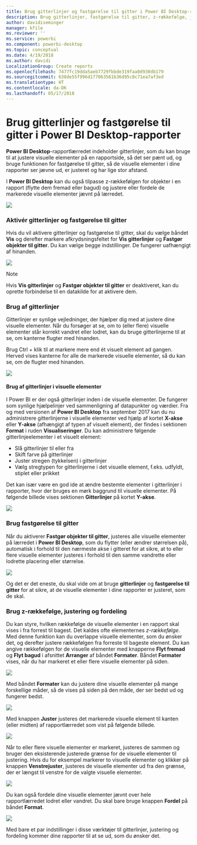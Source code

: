 ```yaml
---
title: Brug gitterlinjer og fastgørelse til gitter i Power BI Desktop-rapporter
description: Brug gitterlinjer, fastgørelse til gitter, z-rækkefølge, justering og fordeling i Power BI Desktop-rapporter
author: davidiseminger
manager: kfile
ms.reviewer: ''
ms.service: powerbi
ms.component: powerbi-desktop
ms.topic: conceptual
ms.date: 4/19/2018
ms.author: davidi
LocalizationGroup: Create reports
ms.openlocfilehash: 7477fc19dda5aeb7729fbbde319faa0d930db179
ms.sourcegitcommit: 638de55f996d177063561b36d95c8c71ea7af3ed
ms.translationtype: HT
ms.contentlocale: da-DK
ms.lasthandoff: 05/17/2018
---
```

# <a name="use-gridlines-and-snap-to-grid-in-power-bi-desktop-reports"></a>Brug gitterlinjer og fastgørelse til gitter i Power BI Desktop-rapporter
**Power BI Desktop**-rapportlærredet indeholder gitterlinjer, som du kan bruge til at justere visuelle elementer på en rapportside, så det ser pænt ud, og bruge funktionen for fastgørelse til gitter, så de visuelle elementer i dine rapporter ser jævne ud, er justeret og har lige stor afstand.

I **Power BI Desktop** kan du også tilpasse z-rækkefølgen for objekter i en rapport (flytte dem fremad eller bagud) og justere eller fordele de markerede visuelle elementer jævnt på lærredet.

![](media/desktop-gridlines-snap-to-grid/snap-to-grid_0.png)

### <a name="enabling-gridlines-and-snap-to-grid"></a>Aktivér gitterlinjer og fastgørelse til gitter
Hvis du vil aktivere gitterlinjer og fastgørelse til gitter, skal du vælge båndet **Vis** og derefter markere afkrydsningsfeltet for **Vis gitterlinjer** og **Fastgør objekter til gitter**. Du kan vælge begge indstillinger. De fungerer uafhængigt af hinanden.

![](media/desktop-gridlines-snap-to-grid/snap-to-grid_1.png)

> [!NOTE]
> Hvis **Vis gitterlinjer** og **Fastgør objekter til gitter** er deaktiveret, kan du oprette forbindelse til en datakilde for at aktivere dem.
> 
> 

### <a name="using-gridlines"></a>Brug af gitterlinjer
Gitterlinjer er synlige vejledninger, der hjælper dig med at justere dine visuelle elementer. Når du forsøger at se, om to (eller flere) visuelle elementer står korrekt vandret eller lodret, kan du bruge gitterlinjerne til at se, om kanterne flugter med hinanden.

Brug Ctrl + klik til at markere mere end ét visuelt element ad gangen. Herved vises kanterne for alle de markerede visuelle elementer, så du kan se, om de flugter med hinanden.

![](media/desktop-gridlines-snap-to-grid/snap-to-grid_2.png)

#### <a name="using-gridlines-inside-visuals"></a>Brug af gitterlinjer i visuelle elementer
I Power BI er der også gitterlinjer inden i de visuelle elementer. De fungerer som synlige hjælpelinjer ved sammenligning af datapunkter og værdier. Fra og med versionen af **Power BI Desktop** fra september 2017 kan du nu administrere gitterlinjerne i visuelle elementer ved hjælp af kortet **X-akse** eller **Y-akse** (afhængigt af typen af visuelt element), der findes i sektionen **Format** i ruden **Visualiseringer**. Du kan administrere følgende gitterlinjeelementer i et visuelt element:

* Slå gitterlinjer til eller fra
* Skift farve på gitterlinjer
* Juster stregen (tykkelsen) i gitterlinjer
* Vælg stregtypen for gitterlinjerne i det visuelle element, f.eks. udfyldt, stiplet eller prikket

Det kan især være en god ide at ændre bestemte elementer i gitterlinjer i rapporter, hvor der bruges en mørk baggrund til visuelle elementer. På følgende billede vises sektionen **Gitterlinjer** på kortet **Y-akse**.

![](media/desktop-gridlines-snap-to-grid/snap-to-grid_9.png)

### <a name="using-snap-to-grid"></a>Brug fastgørelse til gitter
Når du aktiverer **Fastgør objekter til gitter**, justeres alle visuelle elementer på lærredet i **Power BI Desktop**, som du flytter (eller ændrer størrelsen på), automatisk i forhold til den nærmeste akse i gitteret for at sikre, at to eller flere visuelle elementer justeres i forhold til den samme vandrette eller lodrette placering eller størrelse.

![](media/desktop-gridlines-snap-to-grid/snap-to-grid_3.png)

Og det er det eneste, du skal vide om at bruge **gitterlinjer** og **fastgørelse til gitter** for at sikre, at de visuelle elementer i dine rapporter er justeret, som de skal.

### <a name="using-z-order-align-and-distribute"></a>Brug z-rækkefølge, justering og fordeling
Du kan styre, hvilken rækkefølge de visuelle elementer i en rapport skal vises i fra forrest til bagest. Det kaldes ofte elementernes *z-rækkefølge*. Med denne funktion kan du overlappe visuelle elementer, som du ønsker det, og derefter justere rækkefølgen fra forreste til bageste element. Du kan angive rækkefølgen for de visuelle elementer med knapperne **Flyt fremad** og **Flyt bagud** i afsnittet **Arranger** af båndet **Formater**. Båndet **Formater** vises, når du har markeret et eller flere visuelle elementer på siden.

![](media/desktop-gridlines-snap-to-grid/snap-to-grid_4.png)

Med båndet **Formater** kan du justere dine visuelle elementer på mange forskellige måder, så de vises på siden på den måde, der ser bedst ud og fungerer bedst.

![](media/desktop-gridlines-snap-to-grid/snap-to-grid_5.png)

Med knappen **Juster** justeres det markerede visuelle element til kanten (eller midten) af rapportlærredet som vist på følgende billede.

![](media/desktop-gridlines-snap-to-grid/snap-to-grid_6.png)

Når to eller flere visuelle elementer er markeret, justeres de sammen og bruger den eksisterende justerede grænse for de visuelle elementer til justering. Hvis du for eksempel markerer to visuelle elementer og klikker på knappen **Venstrejuster**, justeres de visuelle elementer ud fra den grænse, der er længst til venstre for de valgte visuelle elementer.

![](media/desktop-gridlines-snap-to-grid/snap-to-grid_7.png)

Du kan også fordele dine visuelle elementer jævnt over hele rapportlærredet lodret eller vandret. Du skal bare bruge knappen **Fordel** på båndet **Format**.

![](media/desktop-gridlines-snap-to-grid/snap-to-grid_8.png)

Med bare et par indstillinger i disse værktøjer til gitterlinjer, justering og fordeling kommer dine rapporter til at se ud, som du ønsker det.


